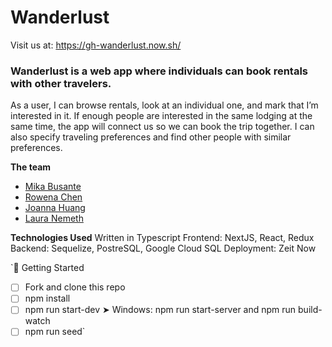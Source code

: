 # Wanderlust

Visit us at: https://gh-wanderlust.now.sh/

### Wanderlust is a web app where individuals can book rentals with other travelers.

As a user, I can browse rentals, look at an individual one, and mark that I’m interested in it. If enough people are interested in the same lodging at the same time, the app will connect us so we can book the trip together. I can also specify traveling preferences and find other people with similar preferences.

**The team**
- [Mika Busante](https://github.com/mikabusante/)
- [Rowena Chen](https://github.com/rwnchen)
- [Joanna Huang](https://github.com/jthnyc)
- [Laura Nemeth](https://github.com/laurxnemeth)

**Technologies Used**
Written in Typescript
Frontend: NextJS, React, Redux
Backend: Sequelize, PostreSQL, Google Cloud SQL
Deployment: Zeit Now

`🔐 Getting Started
- [ ] Fork and clone this repo
- [ ] npm install
- [ ] npm run start-dev
  ➤ Windows: npm run start-server and npm run build-watch
- [ ] npm run seed`
